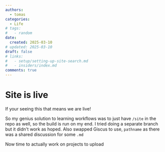 ```yaml
---
authors:
  - tomas
categories:
  - Life
# tags:
#   - random
date:
  created: 2025-03-10
# updated: 2025-03-10
draft: false
# links:
#   - setup/setting-up-site-search.md
#   - insiders/index.md
comments: true
---
```


# Site is live

If your seeing this that means we are live!

<!-- more -->

So my genius solution to learning workflows was to just have `/site` in the repo as well, so the build is run on my end. I tried doing a separate branch but it didn't work as hoped. Also swapped Giscus to use, `pathname` as there was a shared discussion for some `.md`

Now time to actually work on projects to upload